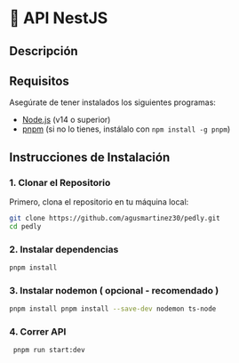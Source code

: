 # 🚀 API NestJS

## Descripción


## Requisitos

Asegúrate de tener instalados los siguientes programas:

- [Node.js](https://nodejs.org/) (v14 o superior)
- [pnpm](https://pnpm.io/) (si no lo tienes, instálalo con `npm install -g pnpm`)

## Instrucciones de Instalación


### 1. Clonar el Repositorio

Primero, clona el repositorio en tu máquina local:
```bash
git clone https://github.com/agusmartinez30/pedly.git
cd pedly
```

### 2. Instalar dependencias
```bash
pnpm install
```

### 3. Instalar nodemon ( opcional - recomendado )

```bash
pnpm install pnpm install --save-dev nodemon ts-node
```


### 4. Correr API

```bash
 pnpm run start:dev
```


